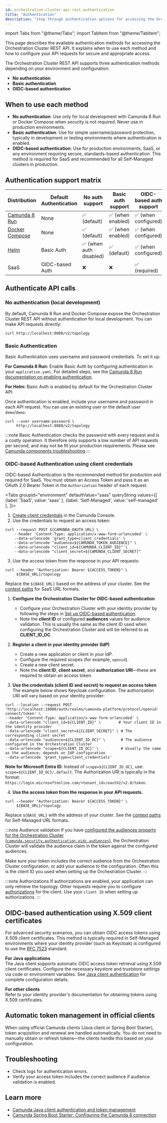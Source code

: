 ```yaml
---
id: orchestration-cluster-api-rest-authentication
title: "Authentication"
description: "Step through authentication options for accessing the Orchestration Cluster REST API."
---
```


import Tabs from "@theme/Tabs";
import TabItem from "@theme/TabItem";

This page describes the available authentication methods for accessing the Orchestration Cluster REST API. It explains when to use each method and how to configure your API requests for secure and appropriate access.

The Orchestration Cluster REST API supports three authentication methods depending on your environment and configuration:

- **No authentication**
- **Basic authentication**
- **OIDC-based authentication**

## When to use each method

- **No authentication**: Use only for local development with Camunda 8 Run or Docker Compose when security is not required. Never use in production environments.
- **Basic authentication**: Use for simple username/password protection, typically in development or testing environments where authentication is enabled.
- **OIDC-based authentication**: Use for production environments, SaaS, or any environment requiring secure, standards-based authentication. This method is required for SaaS and recommended for all Self-Managed clusters in production.

## Authentication support matrix

| Distribution                                                                           | Default Authentication | No auth support         | Basic auth support | OIDC-based auth support |
| -------------------------------------------------------------------------------------- | ---------------------- | ----------------------- | ------------------ | ----------------------- |
| [Camunda 8 Run](../../self-managed/quickstart/developer-quickstart/c8run.md)           | None                   | ✅ (default)            | ✅ (when enabled)  | ✅ (when configured)    |
| [Docker Compose](../../self-managed/quickstart/developer-quickstart/docker-compose.md) | None                   | ✅ (default)            | ✅ (when enabled)  | ✅ (when configured)    |
| [Helm](../../self-managed/installation-methods/helm/install.md)                        | Basic Auth             | ✅ (when auth disabled) | ✅ (default)       | ✅ (when configured)    |
| SaaS                                                                                   | OIDC-based Auth        | ❌                      | ❌                 | ✅ (required)           |

## Authenticate API calls

### No authentication (local development)

By default, Camunda 8 Run and Docker Compose expose the Orchestration Cluster REST API without authentication for local development. You can make API requests directly:

```shell
curl http://localhost:8080/v2/topology
```

### Basic Authentication

Basic Authentication uses username and password credentials. To set it up:

**For Camunda 8 Run:**
Enable Basic Auth by configuring authentication in your `application.yaml`. For detailed steps, see the [Camunda 8 Run documentation on enabling authentication](../../self-managed/quickstart/developer-quickstart/c8run.md#enable-authentication-and-authorization).

**For Helm:**
Basic Auth is enabled by default for the Orchestration Cluster API.

Once authentication is enabled, include your username and password in each API request. You can use an existing user or the default user `demo`/`demo`:

```shell
curl --user username:password \
     http://localhost:8080/v2/topology
```

:::note
Basic Authentication checks the password with every request and is a costly operation. It therefore only supports a low number of API requests per second, and may not be fit your production requirements.
Please see
[Camunda components troubleshooting](/self-managed/operational-guides/troubleshooting.md)
:::

### OIDC-based Authentication using client credentials

OIDC-based Authentication is the recommended method for production and required for SaaS. You must obtain an Access Token and pass it as an OAuth 2.0 Bearer Token in the `Authorization` header of each request.

<Tabs groupId="environment" defaultValue="saas" queryString values={[
{label: 'SaaS', value: 'saas' },
{label: 'Self-Managed', value: 'self-managed' },
]}>

<TabItem value="saas">

1. [Create client credentials](/components/console/manage-clusters/manage-api-clients.md#create-a-client) in the Camunda Console.
2. Use the credentials to request an access token:

```shell
curl --request POST ${CAMUNDA_OAUTH_URL} \
    --header 'Content-Type: application/x-www-form-urlencoded' \
    --data-urlencode 'grant_type=client_credentials' \
    --data-urlencode "audience=${CAMUNDA_TOKEN_AUDIENCE}" \
    --data-urlencode "client_id=${CAMUNDA_CLIENT_ID}" \
    --data-urlencode "client_secret=${CAMUNDA_CLIENT_SECRET}"
```

3. Use the access token from the response in your API requests:

```shell
curl --header "Authorization: Bearer ${ACCESS_TOKEN}" \
     ${BASE_URL}/topology
```

Replace the `${BASE_URL}` based on the address of your cluster. See the [context paths](orchestration-cluster-api-rest-overview.md#context-paths) for SaaS URL formats.

</TabItem>

<TabItem value="self-managed">

1. **Configure the Orchestration Cluster for OIDC-based authentication**
   - Configure your Orchestration Cluster with your identity provider by following the steps in [Set up OIDC-based authentication](../../self-managed/components/orchestration-cluster/identity/connect-external-identity-provider.md).
   - Note the **client ID** or configured **audiences** values for audience validation. This is usually the same as the client ID used when configuring the Orchestration Cluster and will be referred to as **CLIENT_ID_OC**.

2. **Register a client in your identity provider (IdP)**
   - Create a new application or client in your IdP.
   - Configure the required scopes (for example, `openid`).
   - Create a new client secret.
   - Note the **client ID**, **client secret**, and **authorization URI**—these are required to obtain an access token.

3. **Use the credentials (client ID and secret) to request an access token**  
   The example below shows Keycloak configuration. The authorization URI will vary based on your identity provider:

```shell
curl --location --request POST 'http://localhost:18080/auth/realms/camunda-platform/protocol/openid-connect/token' \
--header 'Content-Type: application/x-www-form-urlencoded' \
--data-urlencode "client_id=${CLIENT_ID}" \        # Your client ID in the identity provider
--data-urlencode "client_secret=${CLIENT_SECRET}" \ # The corresponding client secret
--data-urlencode "audience=${CLIENT_ID_OC}" \       # The audience configured in the Orchestration Cluster
--data-urlencode "scope=${CLIENT_ID_OC}" \          # Usually the same as the audience; depends on IdP configuration
--data-urlencode 'grant_type=client_credentials'

```

**Note for Microsoft Entra ID**: Instead of `scope=${CLIENT_ID_OC}`, use: `scope=${CLIENT_ID_OC}/.default`. The Authorization URI is typically in the format: `https://login.microsoftonline.com/<tenant_id>/oauth2/v2.0/token`.

4. **Use the access token from the response in your API requests.**

```shell
curl --header "Authorization: Bearer ${ACCESS_TOKEN}" \
     ${BASE_URL}/topology
```

Replace `${BASE_URL}` with the address of your cluster. See the [context paths](orchestration-cluster-api-rest-overview.md#context-paths) for Self-Managed URL formats.

:::note Audience validation
If you have [configured the audiences property for the Orchestration Cluster (`camunda.security.authentication.oidc.audiences`)](/self-managed/components/orchestration-cluster/core-settings/configuration/properties.md#oidc-configuration), the Orchestration Cluster will validate the audience claim in the token against the configured audiences.

Make sure your token includes the correct audience from the Orchestration Cluster configuration, or add your audience to the configuration. Often this is the client ID you used when setting up the Orchestration Cluster.
:::

:::note Authorizations
If authorizations are enabled, your application can only retrieve the topology. Other requests require you to configure [authorizations](/components/concepts/access-control/authorizations.md) for the client. Use your `client ID` when setting up authorizations.
:::

</TabItem>

</Tabs>

## OIDC-based authentication using X.509 client certificates

For advanced security scenarios, you can obtain OIDC access tokens using X.509 client certificates. This method is typically required in Self-Managed environments where your identity provider (such as Keycloak) is configured to use the [RFC 7523](https://datatracker.ietf.org/doc/html/rfc7523) standard.

**For Java applications**  
The Java client supports automatic OIDC access token retrieval using X.509 client certificates. Configure the necessary keystore and truststore settings via code or environment variables. See [Java client authentication](../java-client/getting-started.md#oidc-access-token-authentication-with-x509-client-certificate) for complete configuration details.

**For other clients**  
Refer to your identity provider's documentation for obtaining tokens using X.509 certificates.

## Automatic token management in official clients

When using official Camunda clients (Java client or Spring Boot Starter), token acquisition and renewal are handled automatically. You do not need to manually obtain or refresh tokens—the clients handle this based on your configuration.

## Troubleshooting

- Check logs for authentication errors.
- Verify your access token includes the correct audience if audience validation is enabled.

## Learn more

- [Camunda Java client authentication and token management](../java-client/getting-started.md)
- [Camunda Spring Boot Starter: Configuring the Camunda 8 connection](../camunda-spring-boot-starter/getting-started.md#configuring-the-camunda-8-connection)
